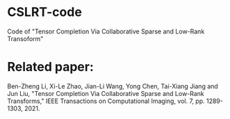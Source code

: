 # CSLRT-code
Code of "Tensor Completion Via Collaborative Sparse and Low-Rank Transoform"

# Related paper:
Ben-Zheng Li, Xi-Le Zhao, Jian-Li Wang, Yong Chen, Tai-Xiang Jiang and Jun Liu, "Tensor Completion Via Collaborative Sparse and Low-Rank Transforms," IEEE Transactions on Computational Imaging, vol. 7, pp. 1289-1303, 2021.
